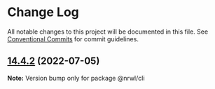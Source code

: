 # Change Log

All notable changes to this project will be documented in this file.
See [Conventional Commits](https://conventionalcommits.org) for commit guidelines.

## [14.4.2](https://github.com/nrwl/nx/compare/14.4.1...14.4.2) (2022-07-05)

**Note:** Version bump only for package @nrwl/cli
